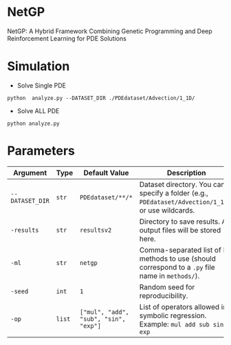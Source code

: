 # NetGP
NetGP: A Hybrid Framework Combining Genetic Programming and Deep Reinforcement Learning for PDE Solutions


# Simulation
* Solve Single PDE
```
python  analyze.py --DATASET_DIR ./PDEdataset/Advection/1_1D/

```

* Solve ALL PDE
```
python analyze.py 
```

# Parameters

| Argument           | Type    | Default Value                  | Description                                                                                          |
|--------------------|---------|-------------------------------|------------------------------------------------------------------------------------------------------|
| `--DATASET_DIR`    | `str`   | `PDEdataset/**/*`             | Dataset directory. You can specify a folder (e.g., `PDEdataset/Advection/1_1D/`) or use wildcards.   |
| `-results`         | `str`   | `resultsv2`                   | Directory to save results. All output files will be stored here.                                      |
| `-ml`              | `str`   | `netgp`                       | Comma-separated list of ML methods to use (should correspond to a `.py` file name in `methods/`).     |
| `-seed`            | `int`   | `1`                           | Random seed for reproducibility.                                                                      |
| `-op`              | `list`  | `["mul", "add", "sub", "sin", "exp"]` | List of operators allowed in symbolic regression. Example: `mul add sub sin exp`            |






